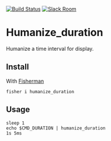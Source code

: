 [![Build Status][travis-badge]][travis-link]
[![Slack Room][slack-badge]][slack-link]

# Humanize_duration

Humanize a time interval for display.

## Install

With [Fisherman]

```
fisher i humanize_duration
```

## Usage

```fish
sleep 1
echo $CMD_DURATION | humanize_duration
1s 5ms
```

[travis-link]: https://travis-ci.org/fishery/humanize_duration
[travis-badge]: https://img.shields.io/travis/fishery/humanize_duration.svg?style=flat-square
[slack-link]: https://fisherman-wharf.herokuapp.com/
[slack-badge]: https://img.shields.io/badge/slack-join%20the%20chat-00B9FF.svg?style=flat-square
[Fisherman]: https://github.com/fisherman/fisherman
